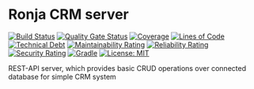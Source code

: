 # Ronja CRM server

[![Build Status](https://app.travis-ci.com/BranislavBeno/Ronja-Server.svg?branch=master)](https://app.travis-ci.com/BranislavBeno/Ronja-Server)
[![Quality Gate Status](https://sonarcloud.io/api/project_badges/measure?project=BranislavBeno_RonjaServer&metric=alert_status)](https://sonarcloud.io/dashboard?id=BranislavBeno_RonjaServer)
[![Coverage](https://sonarcloud.io/api/project_badges/measure?project=BranislavBeno_RonjaServer&metric=coverage)](https://sonarcloud.io/dashboard?id=BranislavBeno_RonjaServer)
[![Lines of Code](https://sonarcloud.io/api/project_badges/measure?project=BranislavBeno_RonjaServer&metric=ncloc)](https://sonarcloud.io/dashboard?id=BranislavBeno_RonjaServer)
[![Technical Debt](https://sonarcloud.io/api/project_badges/measure?project=BranislavBeno_RonjaServer&metric=sqale_index)](https://sonarcloud.io/dashboard?id=BranislavBeno_RonjaServer)
[![Maintainability Rating](https://sonarcloud.io/api/project_badges/measure?project=BranislavBeno_RonjaServer&metric=sqale_rating)](https://sonarcloud.io/dashboard?id=BranislavBeno_RonjaServer)
[![Reliability Rating](https://sonarcloud.io/api/project_badges/measure?project=BranislavBeno_RonjaServer&metric=reliability_rating)](https://sonarcloud.io/dashboard?id=BranislavBeno_RonjaServer)
[![Security Rating](https://sonarcloud.io/api/project_badges/measure?project=BranislavBeno_RonjaServer&metric=security_rating)](https://sonarcloud.io/dashboard?id=BranislavBeno_RonjaServer)
[![Gradle](https://img.shields.io/badge/gradle-v7.2-blue)](https://img.shields.io/badge/gradle-v7.2-blue)
[![License: MIT](https://img.shields.io/badge/License-MIT-blue.svg)](https://opensource.org/licenses/MIT)

REST-API server, which provides basic CRUD operations over connected database for simple CRM system
